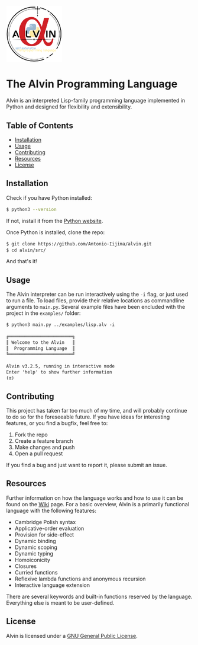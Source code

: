<img src="https://github.com/Antonio-Iijima/alvin/blob/main/Alvin%20Logo.png?raw=true" width=30%>


# The Alvin Programming Language

Alvin is an interpreted Lisp-family programming language implemented in Python and designed for flexibility and extensibility. 


## Table of Contents

- [Installation](#installation)
- [Usage](#usage)
- [Contributing](#contributing)
- [Resources](#resources)
- [License](#license)


## Installation

Check if you have Python installed:

```bash
$ python3 --version
```

If not, install it from the [Python website](https://www.python.org/).

Once Python is installed, clone the repo:

```bash
$ git clone https://github.com/Antonio-Iijima/alvin.git
$ cd alvin/src/
```

And that's it!


## Usage

The Alvin interpreter can be run interactively using the `-i` flag, or just used to run a file. To load files, provide their relative locations as commandline arguments to `main.py`. Several example files have been encluded with the project in the `examples/` folder:

```
$ python3 main.py ../examples/lisp.alv -i

╔════════════════════════╗
║ Welcome to the Alvin   ║
║  Programming Language  ║
╚════════════════════════╝

Alvin v3.2.5, running in interactive mode
Enter 'help' to show further information
(α)
```


## Contributing

This project has taken far too much of my time, and will probably continue to do so for the foreseeable future. If you have ideas for interesting features, or you find a bugfix, feel free to:

1.	Fork the repo
2.	Create a feature branch
3.	Make changes and push
4.	Open a pull request 

If you find a bug and just want to report it, please submit an issue.


## Resources

Further information on how the language works and how to use it can be found on the [Wiki](https://github.com/Antonio-Iijima/alvin/wiki) page. For a basic overview, Alvin is a primarily functional language with the following features:

- Cambridge Polish syntax
- Applicative-order evaluation
- Provision for side-effect
- Dynamic binding
- Dynamic scoping
- Dynamic typing
- Homoiconicity
- Closures
- Curried functions
- Reflexive lambda functions and anonymous recursion
- Interactive language extension

There are several keywords and built-in functions reserved by the language. Everything else is meant to be user-defined.


## License


Alvin is licensed under a [GNU General Public License](https://github.com/Antonio-Iijima/alvin/blob/main/LICENSE).